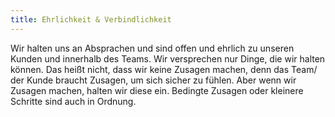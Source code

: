 ```yaml
---
title: Ehrlichkeit & Verbindlichkeit
---
```


Wir halten uns an Absprachen und sind offen und ehrlich zu unseren Kunden und innerhalb des Teams. Wir versprechen nur Dinge, die wir halten können. Das heißt nicht, dass wir keine Zusagen machen, denn das Team/ der Kunde braucht Zusagen, um sich sicher zu fühlen. Aber wenn wir Zusagen machen, halten wir diese ein. Bedingte Zusagen oder kleinere Schritte sind auch in Ordnung. 